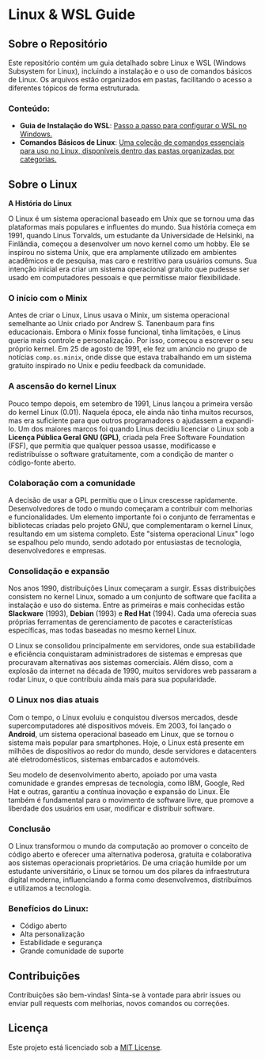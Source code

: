 # Linux & WSL Guide

## Sobre o Repositório

Este repositório contém um guia detalhado sobre Linux e WSL (Windows Subsystem for Linux), incluindo a instalação e o uso de comandos básicos de Linux. Os arquivos estão organizados em pastas, facilitando o acesso a diferentes tópicos de forma estruturada.

### Conteúdo:
- **Guia de Instalação do WSL**: [Passo a passo para configurar o WSL no Windows.](/WSL/README.md)
- **Comandos Básicos de Linux**: [Uma coleção de comandos essenciais para uso no Linux, disponíveis dentro das pastas organizadas por categorias.](/Linux-basics-comands/README.md)

## Sobre o Linux
**A História do Linux**

O Linux é um sistema operacional baseado em Unix que se tornou uma das plataformas mais populares e influentes do mundo. Sua história começa em 1991, quando Linus Torvalds, um estudante da Universidade de Helsinki, na Finlândia, começou a desenvolver um novo kernel como um hobby. Ele se inspirou no sistema Unix, que era amplamente utilizado em ambientes acadêmicos e de pesquisa, mas caro e restritivo para usuários comuns. Sua intenção inicial era criar um sistema operacional gratuito que pudesse ser usado em computadores pessoais e que permitisse maior flexibilidade.

### O início com o Minix

Antes de criar o Linux, Linus usava o Minix, um sistema operacional semelhante ao Unix criado por Andrew S. Tanenbaum para fins educacionais. Embora o Minix fosse funcional, tinha limitações, e Linus queria mais controle e personalização. Por isso, começou a escrever o seu próprio kernel. Em 25 de agosto de 1991, ele fez um anúncio no grupo de notícias `comp.os.minix`, onde disse que estava trabalhando em um sistema gratuito inspirado no Unix e pediu feedback da comunidade.

### A ascensão do kernel Linux

Pouco tempo depois, em setembro de 1991, Linus lançou a primeira versão do kernel Linux (0.01). Naquela época, ele ainda não tinha muitos recursos, mas era suficiente para que outros programadores o ajudassem a expandi-lo. Um dos maiores marcos foi quando Linus decidiu licenciar o Linux sob a **Licença Pública Geral GNU (GPL)**, criada pela Free Software Foundation (FSF), que permitia que qualquer pessoa usasse, modificasse e redistribuísse o software gratuitamente, com a condição de manter o código-fonte aberto.

### Colaboração com a comunidade

A decisão de usar a GPL permitiu que o Linux crescesse rapidamente. Desenvolvedores de todo o mundo começaram a contribuir com melhorias e funcionalidades. Um elemento importante foi o conjunto de ferramentas e bibliotecas criadas pelo projeto GNU, que complementaram o kernel Linux, resultando em um sistema completo. Este "sistema operacional Linux" logo se espalhou pelo mundo, sendo adotado por entusiastas de tecnologia, desenvolvedores e empresas.

### Consolidação e expansão

Nos anos 1990, distribuições Linux começaram a surgir. Essas distribuições consistem no kernel Linux, somado a um conjunto de software que facilita a instalação e uso do sistema. Entre as primeiras e mais conhecidas estão **Slackware** (1993), **Debian** (1993) e **Red Hat** (1994). Cada uma oferecia suas próprias ferramentas de gerenciamento de pacotes e características específicas, mas todas baseadas no mesmo kernel Linux.

O Linux se consolidou principalmente em servidores, onde sua estabilidade e eficiência conquistaram administradores de sistemas e empresas que procuravam alternativas aos sistemas comerciais. Além disso, com a explosão da internet na década de 1990, muitos servidores web passaram a rodar Linux, o que contribuiu ainda mais para sua popularidade.

### O Linux nos dias atuais

Com o tempo, o Linux evoluiu e conquistou diversos mercados, desde supercomputadores até dispositivos móveis. Em 2003, foi lançado o **Android**, um sistema operacional baseado em Linux, que se tornou o sistema mais popular para smartphones. Hoje, o Linux está presente em milhões de dispositivos ao redor do mundo, desde servidores e datacenters até eletrodomésticos, sistemas embarcados e automóveis.

Seu modelo de desenvolvimento aberto, apoiado por uma vasta comunidade e grandes empresas de tecnologia, como IBM, Google, Red Hat e outras, garantiu a contínua inovação e expansão do Linux. Ele também é fundamental para o movimento de software livre, que promove a liberdade dos usuários em usar, modificar e distribuir software.

### Conclusão

O Linux transformou o mundo da computação ao promover o conceito de código aberto e oferecer uma alternativa poderosa, gratuita e colaborativa aos sistemas operacionais proprietários. De uma criação humilde por um estudante universitário, o Linux se tornou um dos pilares da infraestrutura digital moderna, influenciando a forma como desenvolvemos, distribuímos e utilizamos a tecnologia.


### Benefícios do Linux:
- Código aberto
- Alta personalização
- Estabilidade e segurança
- Grande comunidade de suporte

## Contribuições
Contribuições são bem-vindas! Sinta-se à vontade para abrir issues ou enviar pull requests com melhorias, novos comandos ou correções.

## Licença
Este projeto está licenciado sob a [MIT License](LICENSE).
